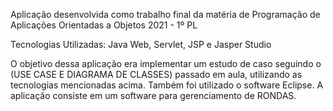 Aplicação desenvolvida como trabalho final da matéria de Programação de Aplicações Orientadas a Objetos 2021 - 1º PL

Tecnologias Utilizadas: Java Web, Servlet, JSP e Jasper Studio

O objetivo dessa aplicação era implementar um estudo de caso seguindo o (USE CASE E DIAGRAMA DE CLASSES) passado em aula, utilizando as tecnologias mencionadas acima. Também foi utilizado o software Eclipse. A aplicação consiste em um software para gerenciamento de RONDAS.
